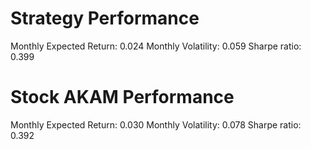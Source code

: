 # Strategy Performance
Monthly Expected Return: 0.024
Monthly Volatility: 0.059
Sharpe ratio: 0.399
# Stock AKAM Performance
Monthly Expected Return: 0.030
Monthly Volatility: 0.078
Sharpe ratio: 0.392

